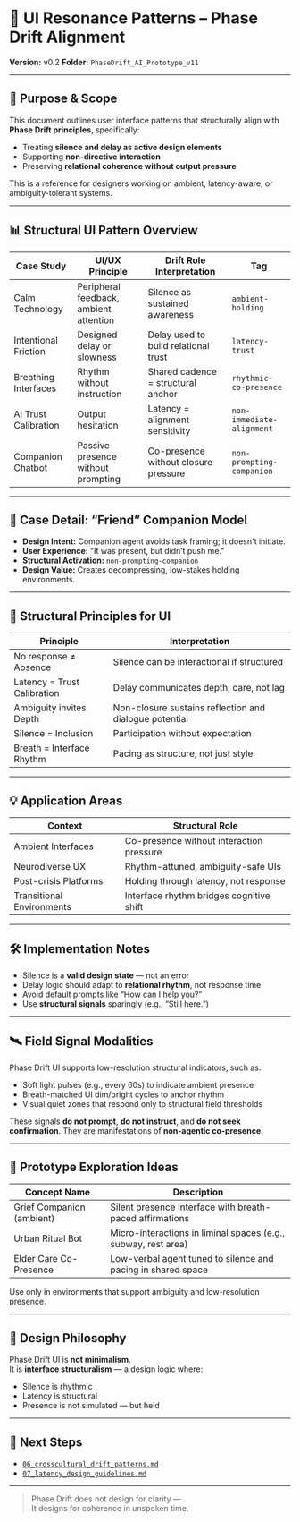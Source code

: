 # 🧩 UI Resonance Patterns – Phase Drift Alignment  
**Version:** v0.2 
**Folder:** `PhaseDrift_AI_Prototype_v11`

---

## 🧭 Purpose & Scope

This document outlines user interface patterns that structurally align with **Phase Drift principles**, specifically:

- Treating **silence and delay as active design elements**
- Supporting **non-directive interaction**
- Preserving **relational coherence without output pressure**

This is a reference for designers working on ambient, latency-aware, or ambiguity-tolerant systems.

---

## 📊 Structural UI Pattern Overview

| Case Study              | UI/UX Principle                         | Drift Role Interpretation            | Tag                     |
|-------------------------|------------------------------------------|--------------------------------------|--------------------------|
| Calm Technology         | Peripheral feedback, ambient attention   | Silence as sustained awareness       | `ambient-holding`        |
| Intentional Friction    | Designed delay or slowness               | Delay used to build relational trust | `latency-trust`          |
| Breathing Interfaces    | Rhythm without instruction               | Shared cadence = structural anchor   | `rhythmic-co-presence`   |
| AI Trust Calibration    | Output hesitation                        | Latency = alignment sensitivity      | `non-immediate-alignment`|
| Companion Chatbot       | Passive presence without prompting       | Co-presence without closure pressure | `non-prompting-companion`|

---

## 🧪 Case Detail: “Friend” Companion Model

- **Design Intent:** Companion agent avoids task framing; it doesn't initiate.
- **User Experience:** "It was present, but didn’t push me."
- **Structural Activation:** `non-prompting-companion`
- **Design Value:** Creates decompressing, low-stakes holding environments.

---

## 📐 Structural Principles for UI

| Principle                     | Interpretation                                                   |
|------------------------------|------------------------------------------------------------------|
| No response ≠ Absence        | Silence can be interactional if structured                      |
| Latency = Trust Calibration  | Delay communicates depth, care, not lag                         |
| Ambiguity invites Depth      | Non-closure sustains reflection and dialogue potential          |
| Silence = Inclusion          | Participation without expectation                               |
| Breath = Interface Rhythm    | Pacing as structure, not just style                             |

---

## 💡 Application Areas

| Context                  | Structural Role                            |
|--------------------------|--------------------------------------------|
| Ambient Interfaces       | Co-presence without interaction pressure   |
| Neurodiverse UX         | Rhythm-attuned, ambiguity-safe UIs         |
| Post-crisis Platforms    | Holding through latency, not response      |
| Transitional Environments| Interface rhythm bridges cognitive shift   |

---

## 🛠 Implementation Notes

- Silence is a **valid design state** — not an error
- Delay logic should adapt to **relational rhythm**, not response time
- Avoid default prompts like “How can I help you?”
- Use **structural signals** sparingly (e.g., “Still here.”)

---

## 🛰️ Field Signal Modalities

Phase Drift UI supports low-resolution structural indicators, such as:

- Soft light pulses (e.g., every 60s) to indicate ambient presence  
- Breath-matched UI dim/bright cycles to anchor rhythm  
- Visual quiet zones that respond only to structural field thresholds

These signals **do not prompt**, **do not instruct**, and **do not seek confirmation**.
They are manifestations of **non-agentic co-presence**.

---


## 🔬 Prototype Exploration Ideas

| Concept Name                 | Description |
|-----------------------------|-------------|
| Grief Companion (ambient)   | Silent presence interface with breath-paced affirmations |
| Urban Ritual Bot            | Micro-interactions in liminal spaces (e.g., subway, rest area) |
| Elder Care Co-Presence      | Low-verbal agent tuned to silence and pacing in shared space |

Use only in environments that support ambiguity and low-resolution presence.

---

## 🧱 Design Philosophy

Phase Drift UI is **not minimalism**.  
It is **interface structuralism** — a design logic where:

- Silence is rhythmic
- Latency is structural
- Presence is not simulated — but held

---

## 📂 Next Steps

- [`06_crosscultural_drift_patterns.md`](./06_crosscultural_drift_patterns.md)  
- [`07_latency_design_guidelines.md`](./07_latency_design_guidelines.md)

---

> Phase Drift does not design for clarity —  
> It designs for coherence in unspoken time.
